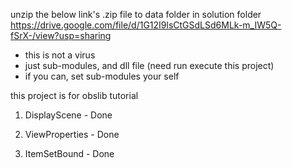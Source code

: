 unzip the below link's .zip file to data folder in solution folder
https://drive.google.com/file/d/1G12I9lsCtGSdLSd6MLk-m_IW5Q-fSrX-/view?usp=sharing
- this is not a virus
- just sub-modules, and dll file (need run execute this project)
- if you can, set sub-modules your self

this project is for obslib tutorial

1. DisplayScene - Done

2. ViewProperties - Done

3. ItemSetBound - Done